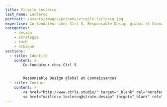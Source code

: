 ```yaml
---
title: Virgile Leclercq
last_name: Leclercq
portrait: /assets/images/persons/virgile-leclercq.jpg
expertise: Co-fondateur chez Ctrl S, Responsable Design global et Connaissances
categories:
    - design
    - strategie
    - tech
    - ethique
sections:
  - title: Identité
    content: >
        Co-fondateur chez Ctrl S


        Responsable Design global et Connaissances
  - title: Contact
    content: >
        <a href="http://www.ctrls.studio/" target="_blank" rel="noreferrer">Site</a> –
        <a href="mailto:v.leclercq@strate.design" target="_blank" rel="noreferrer">Mail</a>
---
```

